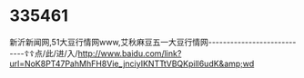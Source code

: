 # 335461
新沂新闻网,51大豆行情网www,艾秋麻豆五一大豆行情网----------------------------☦☦点/此/进/入/http://www.baidu.com/link?url=NoK8PT47PahMhFH8Vie_jnciyIKNTTtVBQKpill6udK&amp;wd
